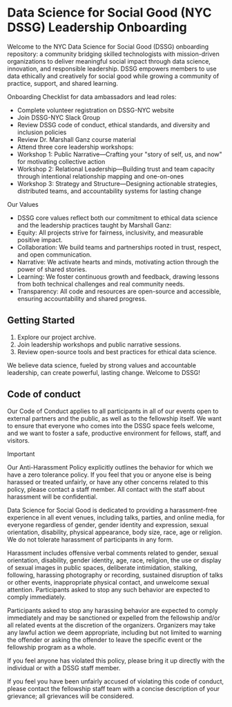 # Data Science for Social Good (NYC DSSG) Leadership Onboarding

Welcome to the NYC Data Science for Social Good (DSSG) onboarding repository: a community bridging skilled technologists with mission-driven organizations to deliver meaningful social impact through data science, innovation, and responsible leadership. DSSG empowers members to use data ethically and creatively for social good while growing a community of practice, support, and shared learning.

Onboarding Checklist for data ambassadors and lead roles:
- Complete volunteer registration on DSSG-NYC website
- Join DSSG-NYC Slack Group
- Review DSSG code of conduct, ethical standards, and diversity and inclusion policies
- Review Dr. Marshall Ganz course material
- Attend three core leadership workshops:
- Workshop 1: Public Narrative—Crafting your "story of self, us, and now" for motivating collective action
- Workshop 2: Relational Leadership—Building trust and team capacity through intentional relationship mapping and one-on-ones
- Workshop 3: Strategy and Structure—Designing actionable strategies, distributed teams, and accountability systems for lasting change


Our Values
- DSSG core values reflect both our commitment to ethical data science and the leadership practices taught by Marshall Ganz:
- Equity: All projects strive for fairness, inclusivity, and measurable positive impact.
- Collaboration: We build teams and partnerships rooted in trust, respect, and open communication.
- Narrative: We activate hearts and minds, motivating action through the power of shared stories.
- Learning: We foster continuous growth and feedback, drawing lessons from both technical challenges and real community needs.
- Transparency: All code and resources are open-source and accessible, ensuring accountability and shared progress.

## Getting Started
1. Explore our project archive.
2. Join leadership workshops and public narrative sessions.
3. Review open-source tools and best practices for ethical data science.

We believe data science, fueled by strong values and accountable leadership, can create powerful, lasting change. Welcome to DSSG!

## Code of conduct
Our Code of Conduct applies to all participants in all of our events open to external partners and the public, as well as to the fellowship itself. We want to ensure that everyone who comes into the DSSG space feels welcome, and we want to foster a safe, productive environment for fellows, staff, and visitors.

Important

Our Anti-Harassment Policy explicitly outlines the behavior for which we have a zero tolerance policy. If you feel that you or anyone else is being harassed or treated unfairly, or have any other concerns related to this policy, please contact a staff member. All contact with the staff about harassment will be confidential.

Data Science for Social Good is dedicated to providing a harassment-free experience in all event venues, including talks, parties, and online media, for everyone regardless of gender, gender identity and expression, sexual orientation, disability, physical appearance, body size, race, age or religion. We do not tolerate harassment of participants in any form.

Harassment includes offensive verbal comments related to gender, sexual orientation, disability, gender identity, age, race, religion, the use or display of sexual images in public spaces, deliberate intimidation, stalking, following, harassing photography or recording, sustained disruption of talks or other events, inappropriate physical contact, and unwelcome sexual attention. Participants asked to stop any such behavior are expected to comply immediately.

Participants asked to stop any harassing behavior are expected to comply immediately and may be sanctioned or expelled from the fellowship and/or all related events at the discretion of the organizers. Organizers may take any lawful action we deem appropriate, including but not limited to warning the offender or asking the offender to leave the specific event or the fellowship program as a whole.

If you feel anyone has violated this policy, please bring it up directly with the individual or with a DSSG staff member.

If you feel you have been unfairly accused of violating this code of conduct, please contact the fellowship staff team with a concise description of your grievance; all grievances will be considered.
